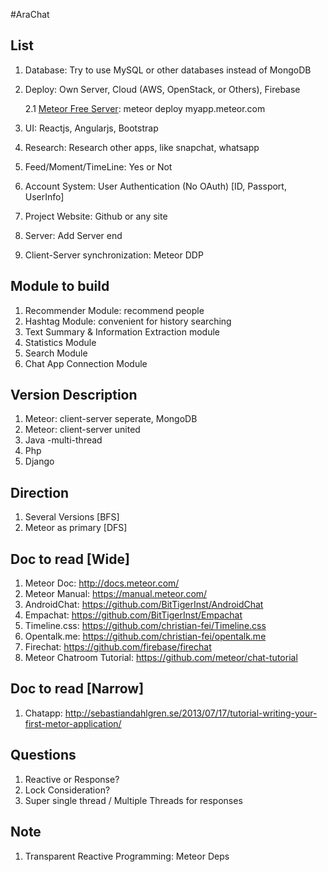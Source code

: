 #AraChat

List
----
1. Database: Try to use MySQL or other databases instead of MongoDB
2. Deploy: Own Server, Cloud (AWS, OpenStack, or Others), Firebase
   
    2.1 [Meteor Free Server](http://docs.meteor.com/#/full/quickstart): meteor deploy myapp.meteor.com

3. UI: Reactjs, Angularjs, Bootstrap
4. Research: Research other apps, like snapchat, whatsapp
5. Feed/Moment/TimeLine: Yes or Not
6. Account System: User Authentication (No OAuth) [ID, Passport, UserInfo]
7. Project Website: Github or any site
8. Server: Add Server end
9. Client-Server synchronization: Meteor DDP

Module to build
-------------------
1. Recommender Module: recommend people
2. Hashtag Module: convenient for history searching
3. Text Summary & Information Extraction module
4. Statistics Module
5. Search Module
6. Chat App Connection Module

Version Description
-----------------------
1. Meteor: client-server seperate, MongoDB
2. Meteor: client-server united
3. Java -multi-thread
4. Php
5. Django

Direction
-----------
1. Several Versions [BFS]
2. Meteor as primary [DFS]

Doc to read [Wide]
------------------------
1. Meteor Doc: http://docs.meteor.com/
2. Meteor Manual: https://manual.meteor.com/
3. AndroidChat: https://github.com/BitTigerInst/AndroidChat
4. Empachat: https://github.com/BitTigerInst/Empachat
5. Timeline.css: https://github.com/christian-fei/Timeline.css
6. Opentalk.me: https://github.com/christian-fei/opentalk.me
7. Firechat: https://github.com/firebase/firechat
8. Meteor Chatroom Tutorial: https://github.com/meteor/chat-tutorial

Doc to read [Narrow]
------------------------
1. Chatapp: http://sebastiandahlgren.se/2013/07/17/tutorial-writing-your-first-metor-application/

Questions
------------
1. Reactive or Response?
2. Lock Consideration?
3. Super single thread / Multiple Threads for responses

Note
------
1. Transparent Reactive Programming: Meteor Deps
    

